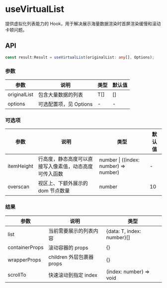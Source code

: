 # useVirtualList

提供虚拟化列表能力的 Hook，用于解决展示海量数据渲染时首屏渲染缓慢和滚动卡顿问题。

## API

```typescript
const result:Result = useVirtualList(originalList: any[], Options);
```

### 参数

| 参数    | 说明                                         | 类型                   | 默认值 |
|---------|----------------------------------------------|------------------------|--------|
| originalList | 包含大量数据的列表 | T[] | []      |
| options | 可选配置项，见 Options                       | -                      | -      |


### 可选项

| 参数 | 说明         | 类型   | 默认值 |
|------|--------------|--------|--------|
| itemHeight | 行高度，静态高度可以直接写入像素值，动态高度可传入函数 | number \| ((index: number) => number) | -    |
| overscan | 视区上、下额外展示的 dom 节点数量 | number | 10    |

### 结果

| 参数     | 说明                                     | 类型       |
|----------|------------------------------------------|------------|
| list  | 当前需要展示的列表内容                             | {data: T, index: number}[]    |
| containerProps     | 滚动容器的 props                             | {}        |
| wrapperProps | children 外层包裹器 props   | {} |
| scrollTo    | 快速滚动到指定 index                          | (index: number) => void        |
